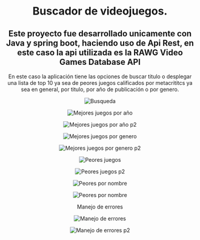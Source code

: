 <h1 style="text-align:center">Buscador de videojuegos.</h1>  
<h2 style="text-align:center">Este proyecto fue desarrollado unicamente con Java y spring boot, haciendo uso de Api Rest, en este caso la api utilizada es la RAWG Video Games Database API</h2> 
<p style="text-align:center">En este caso la aplicación tiene las opciones de buscar titulo o desplegar una lista de top 10 ya sea de peores juegos calificados por metacrititcs
ya sea en general, por titulo, por año de publicación o por genero.    </p>    
<div style="text-align:center">  
  
![Busqueda](https://github.com/Jonathan-Med/BuscadorDeVideojuegos/blob/master/Imagenes/busquedaTitulo.png)  

![Mejores juegos por año](https://github.com/Jonathan-Med/BuscadorDeVideojuegos/blob/master/Imagenes/TopMejores.png)  

![Mejores juegos por año p2](https://github.com/Jonathan-Med/BuscadorDeVideojuegos/blob/master/Imagenes/TopMejores2.png)  

![Mejores juegos por genero](https://github.com/Jonathan-Med/BuscadorDeVideojuegos/blob/master/Imagenes/TopGenero.png)  

![Mejores juegos por genero p2](https://github.com/Jonathan-Med/BuscadorDeVideojuegos/blob/master/Imagenes/TopGenero2.png)  

![Peores juegos](https://github.com/Jonathan-Med/BuscadorDeVideojuegos/blob/master/Imagenes/TopPeores.png)  

![Peores juegos p2](https://github.com/Jonathan-Med/BuscadorDeVideojuegos/blob/master/Imagenes/TopPeores2.png)  

![Peores por nombre](https://github.com/Jonathan-Med/BuscadorDeVideojuegos/blob/master/Imagenes/TopNombre.png)  

![Peores por nombre](https://github.com/Jonathan-Med/BuscadorDeVideojuegos/blob/master/Imagenes/TopNombre2.png)  

<p>Manejo de errores</p>  

![Manejo de errores](https://github.com/Jonathan-Med/BuscadorDeVideojuegos/blob/master/Imagenes/TopNombre2.png)  

![Manejo de errores p2](https://github.com/Jonathan-Med/BuscadorDeVideojuegos/blob/master/Imagenes/ManejoErrores2.png)
  
</div>
